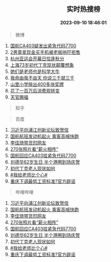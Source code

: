 <div align="center"><h2>实时热搜榜</h2><h4>2023-09-10 18:46:01</h4></div>

> 微博  

1. [国航CA403疑发出紧急代码7700](https://s.weibo.com/weibo?q=%23%E5%9B%BD%E8%88%AACA403%E7%96%91%E5%8F%91%E5%87%BA%E7%B4%A7%E6%80%A5%E4%BB%A3%E7%A0%817700%23&t=31&band_rank=1&Refer=top)<br />
2. [2男童拿现金买手机被老板哄吓拒售](https://s.weibo.com/weibo?q=%232%E7%94%B7%E7%AB%A5%E6%8B%BF%E7%8E%B0%E9%87%91%E4%B9%B0%E6%89%8B%E6%9C%BA%E8%A2%AB%E8%80%81%E6%9D%BF%E5%93%84%E5%90%93%E6%8B%92%E5%94%AE%23&t=31&band_rank=2&Refer=top)<br />
3. [杭州亚运会开幕日恰逢秋分](https://s.weibo.com/weibo?q=%23%E6%9D%AD%E5%B7%9E%E4%BA%9A%E8%BF%90%E4%BC%9A%E5%BC%80%E5%B9%95%E6%97%A5%E6%81%B0%E9%80%A2%E7%A7%8B%E5%88%86%23&t=31&band_rank=3&Refer=top)<br />
4. [上海73岁初代丁克现状颠覆想象](https://s.weibo.com/weibo?q=%23%E4%B8%8A%E6%B5%B773%E5%B2%81%E5%88%9D%E4%BB%A3%E4%B8%81%E5%85%8B%E7%8E%B0%E7%8A%B6%E9%A2%A0%E8%A6%86%E6%83%B3%E8%B1%A1%23&t=31&band_rank=4&Refer=top)<br />
5. [她们是老师也是科学大牛](https://s.weibo.com/weibo?q=%23%E5%A5%B9%E4%BB%AC%E6%98%AF%E8%80%81%E5%B8%88%E4%B9%9F%E6%98%AF%E7%A7%91%E5%AD%A6%E5%A4%A7%E7%89%9B%23&t=31&band_rank=5&Refer=top)<br />
6. [我命由我不由天 你说三千就三千](https://s.weibo.com/weibo?q=%E6%88%91%E5%91%BD%E7%94%B1%E6%88%91%E4%B8%8D%E7%94%B1%E5%A4%A9%20%E4%BD%A0%E8%AF%B4%E4%B8%89%E5%8D%83%E5%B0%B1%E4%B8%89%E5%8D%83&t=31&band_rank=6&Refer=top)<br />
7. [山里小学摔出400多块奖牌](https://s.weibo.com/weibo?q=%23%E5%B1%B1%E9%87%8C%E5%B0%8F%E5%AD%A6%E6%91%94%E5%87%BA400%E5%A4%9A%E5%9D%97%E5%A5%96%E7%89%8C%23&t=31&band_rank=7&Refer=top)<br />
8. [花了一百万后消费观转变](https://s.weibo.com/weibo?q=%23%E8%8A%B1%E4%BA%86%E4%B8%80%E7%99%BE%E4%B8%87%E5%90%8E%E6%B6%88%E8%B4%B9%E8%A7%82%E8%BD%AC%E5%8F%98%23&t=31&band_rank=8&Refer=top)<br />
9. [天官赐福](https://s.weibo.com/weibo?q=%E5%A4%A9%E5%AE%98%E8%B5%90%E7%A6%8F&t=31&band_rank=9&Refer=top)<br />

> 知乎  


> 百度  

1. [习近平向浦江创新论坛致贺信](https://www.baidu.com/s?wd=%E4%B9%A0%E8%BF%91%E5%B9%B3%E5%90%91%E6%B5%A6%E6%B1%9F%E5%88%9B%E6%96%B0%E8%AE%BA%E5%9D%9B%E8%87%B4%E8%B4%BA%E4%BF%A1&sa=fyb_news&rsv_dl=fyb_news)<br />
2. [国航航班发动机起火 乘客高喊快跑](https://www.baidu.com/s?wd=%E5%9B%BD%E8%88%AA%E8%88%AA%E7%8F%AD%E5%8F%91%E5%8A%A8%E6%9C%BA%E8%B5%B7%E7%81%AB+%E4%B9%98%E5%AE%A2%E9%AB%98%E5%96%8A%E5%BF%AB%E8%B7%91&sa=fyb_news&rsv_dl=fyb_news)<br />
3. [李佳琦带货怼网友](https://www.baidu.com/s?wd=%E6%9D%8E%E4%BD%B3%E7%90%A6%E5%B8%A6%E8%B4%A7%E6%80%BC%E7%BD%91%E5%8F%8B&sa=fyb_news&rsv_dl=fyb_news)<br />
4. [270张照片看“薪火相传”](https://www.baidu.com/s?wd=270%E5%BC%A0%E7%85%A7%E7%89%87%E7%9C%8B%E2%80%9C%E8%96%AA%E7%81%AB%E7%9B%B8%E4%BC%A0%E2%80%9D&sa=fyb_news&rsv_dl=fyb_news)<br />
5. [国航回应CA403挂紧急代码7700](https://www.baidu.com/s?wd=%E5%9B%BD%E8%88%AA%E5%9B%9E%E5%BA%94CA403%E6%8C%82%E7%B4%A7%E6%80%A5%E4%BB%A3%E7%A0%817700&sa=fyb_news&rsv_dl=fyb_news)<br />
6. [刘德华62岁生日 半个港圈到场庆贺](https://www.baidu.com/s?wd=%E5%88%98%E5%BE%B7%E5%8D%8E62%E5%B2%81%E7%94%9F%E6%97%A5+%E5%8D%8A%E4%B8%AA%E6%B8%AF%E5%9C%88%E5%88%B0%E5%9C%BA%E5%BA%86%E8%B4%BA&sa=fyb_news&rsv_dl=fyb_news)<br />
7. [初代丁克老人现状如何](https://www.baidu.com/s?wd=%E5%88%9D%E4%BB%A3%E4%B8%81%E5%85%8B%E8%80%81%E4%BA%BA%E7%8E%B0%E7%8A%B6%E5%A6%82%E4%BD%95&sa=fyb_news&rsv_dl=fyb_news)<br />
8. [#我给老师比个心#](https://www.baidu.com/s?wd=%23%E6%88%91%E7%BB%99%E8%80%81%E5%B8%88%E6%AF%94%E4%B8%AA%E5%BF%83%23&sa=fyb_news&rsv_dl=fyb_news)<br />
9. [重庆下调最低工资标准?官方辟谣](https://www.baidu.com/s?wd=%E9%87%8D%E5%BA%86%E4%B8%8B%E8%B0%83%E6%9C%80%E4%BD%8E%E5%B7%A5%E8%B5%84%E6%A0%87%E5%87%86%3F%E5%AE%98%E6%96%B9%E8%BE%9F%E8%B0%A3&sa=fyb_news&rsv_dl=fyb_news)<br />

> 哔哩哔哩  

1. [习近平向浦江创新论坛致贺信](https://www.baidu.com/s?wd=%E4%B9%A0%E8%BF%91%E5%B9%B3%E5%90%91%E6%B5%A6%E6%B1%9F%E5%88%9B%E6%96%B0%E8%AE%BA%E5%9D%9B%E8%87%B4%E8%B4%BA%E4%BF%A1&sa=fyb_news&rsv_dl=fyb_news)<br />
2. [国航航班发动机起火 乘客高喊快跑](https://www.baidu.com/s?wd=%E5%9B%BD%E8%88%AA%E8%88%AA%E7%8F%AD%E5%8F%91%E5%8A%A8%E6%9C%BA%E8%B5%B7%E7%81%AB+%E4%B9%98%E5%AE%A2%E9%AB%98%E5%96%8A%E5%BF%AB%E8%B7%91&sa=fyb_news&rsv_dl=fyb_news)<br />
3. [李佳琦带货怼网友](https://www.baidu.com/s?wd=%E6%9D%8E%E4%BD%B3%E7%90%A6%E5%B8%A6%E8%B4%A7%E6%80%BC%E7%BD%91%E5%8F%8B&sa=fyb_news&rsv_dl=fyb_news)<br />
4. [270张照片看“薪火相传”](https://www.baidu.com/s?wd=270%E5%BC%A0%E7%85%A7%E7%89%87%E7%9C%8B%E2%80%9C%E8%96%AA%E7%81%AB%E7%9B%B8%E4%BC%A0%E2%80%9D&sa=fyb_news&rsv_dl=fyb_news)<br />
5. [国航回应CA403挂紧急代码7700](https://www.baidu.com/s?wd=%E5%9B%BD%E8%88%AA%E5%9B%9E%E5%BA%94CA403%E6%8C%82%E7%B4%A7%E6%80%A5%E4%BB%A3%E7%A0%817700&sa=fyb_news&rsv_dl=fyb_news)<br />
6. [刘德华62岁生日 半个港圈到场庆贺](https://www.baidu.com/s?wd=%E5%88%98%E5%BE%B7%E5%8D%8E62%E5%B2%81%E7%94%9F%E6%97%A5+%E5%8D%8A%E4%B8%AA%E6%B8%AF%E5%9C%88%E5%88%B0%E5%9C%BA%E5%BA%86%E8%B4%BA&sa=fyb_news&rsv_dl=fyb_news)<br />
7. [初代丁克老人现状如何](https://www.baidu.com/s?wd=%E5%88%9D%E4%BB%A3%E4%B8%81%E5%85%8B%E8%80%81%E4%BA%BA%E7%8E%B0%E7%8A%B6%E5%A6%82%E4%BD%95&sa=fyb_news&rsv_dl=fyb_news)<br />
8. [#我给老师比个心#](https://www.baidu.com/s?wd=%23%E6%88%91%E7%BB%99%E8%80%81%E5%B8%88%E6%AF%94%E4%B8%AA%E5%BF%83%23&sa=fyb_news&rsv_dl=fyb_news)<br />
9. [重庆下调最低工资标准?官方辟谣](https://www.baidu.com/s?wd=%E9%87%8D%E5%BA%86%E4%B8%8B%E8%B0%83%E6%9C%80%E4%BD%8E%E5%B7%A5%E8%B5%84%E6%A0%87%E5%87%86%3F%E5%AE%98%E6%96%B9%E8%BE%9F%E8%B0%A3&sa=fyb_news&rsv_dl=fyb_news)<br />
